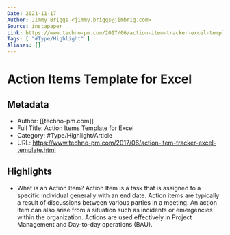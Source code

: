 ```yaml
---
Date: 2021-11-17
Author: Jimmy Briggs <jimmy.briggs@jimbrig.com>
Source: instapaper
Link: https://www.techno-pm.com/2017/06/action-item-tracker-excel-template.html
Tags: [ "#Type/Highlight" ]
Aliases: []
---
```

# Action Items Template for Excel

## Metadata
- Author: [[techno-pm.com]]
- Full Title: Action Items Template for Excel
- Category: #Type/Highlight/Article
- URL: https://www.techno-pm.com/2017/06/action-item-tracker-excel-template.html

## Highlights
- What is an Action Item?
  Action Item is a task that is assigned to a specific individual generally with an end date. Action items are typically a result of discussions between various parties in a meeting. An action item can also arise from a situation such as incidents or emergencies within the organization. Actions are used effectively in Project Management and Day-to-day operations (BAU).
